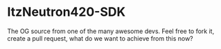 # ItzNeutron420-SDK
The OG source from one of the many awesome devs. Feel free to fork it, create a pull request, what do we want to achieve from this now?
